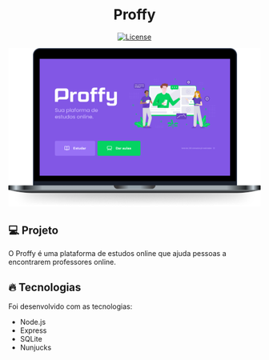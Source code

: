 <h1 align="center">
   Proffy
</h1

<br>

<p align="center">
  <a href="https://github.com/marlonandrei777/Proffy/blob/main/LICENSE.md"><img alt="License" src="https://img.shields.io/static/v1?label=license&message=MIT&color=8257e5&labelColor=000000"></a>
</p>

![](.github/proffy.png)

## 💻 Projeto

O Proffy é uma plataforma de estudos online que ajuda pessoas a encontrarem professores online.

## 🔥 Tecnologias

Foi desenvolvido com as tecnologias:

- Node.js
- Express
- SQLite
- Nunjucks

